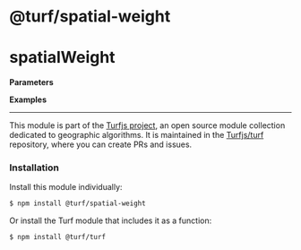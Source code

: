 # @turf/spatial-weight

# spatialWeight

<DESCRIPTION>

**Parameters**
<PARAMETERS>

**Examples**

<!-- This file is automatically generated. Please don't edit it directly:
if you find an error, edit the source file (likely index.js), and re-run
./scripts/generate-readmes in the turf project. -->

---

This module is part of the [Turfjs project](http://turfjs.org/), an open source
module collection dedicated to geographic algorithms. It is maintained in the
[Turfjs/turf](https://github.com/Turfjs/turf) repository, where you can create
PRs and issues.

### Installation

Install this module individually:

```sh
$ npm install @turf/spatial-weight
```

Or install the Turf module that includes it as a function:

```sh
$ npm install @turf/turf
```
